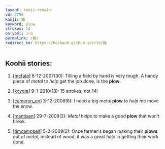 ```yaml
---
layout: kanji-remain
v4: 2756
kanji: 鋤
keyword: plow
strokes: 14
on-yomi: ジョ
permalink: /鋤/
redirect_to: https://hochanh.github.io/rtk/鋤
---
```


## Koohii stories: 

1) [<a href="http://kanji.koohii.com/profile/mcfate">mcfate</a>] 8-12-2007(30): Tilling a field by hand is very tough. A handy piece of <em>metal</em> to <em>help</em> get the job done, is the <strong>plow</strong>.

2) [<a href="http://kanji.koohii.com/profile/koyota">koyota</a>] 9-1-2010(13): 15 strokes, not 14!

3) [<a href="http://kanji.koohii.com/profile/cameron_en">cameron_en</a>] 3-12-2008(6): I need a big <em>metal</em><strong> plow</strong> to <em>help</em> me move the snow.

4) [<a href="http://kanji.koohii.com/profile/mantixen">mantixen</a>] 29-7-2009(2): <em>Metal</em> <em>helps</em> to make a good<strong> plow</strong> that won&#039;t break.

5) [<a href="http://kanji.koohii.com/profile/timcampbell">timcampbell</a>] 5-2-2009(2): Once farmer&#039;s began making their <strong>plows</strong> out of <em>metal</em>, instead of wood, it was a great <em>help</em> in getting their work done.

